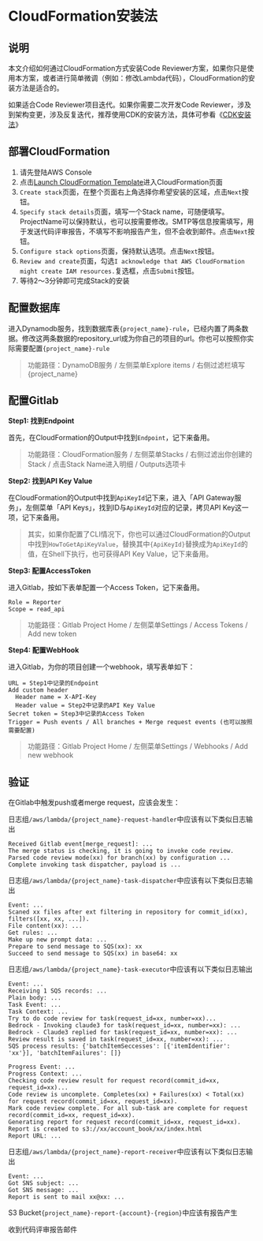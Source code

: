 # CloudFormation安装法

## 说明

本文介绍如何通过CloudFormation方式安装Code Reviewer方案，如果你只是使用本方案，或者进行简单微调（例如：修改Lambda代码），CloudFormation的安装方法是适合的。

如果适合Code Reviewer项目迭代。如果你需要二次开发Code Reviewer，涉及到架构变更，涉及反复迭代，推荐使用CDK的安装方法，具体可参看《[CDK安装法](INSTALL-CDK.md)》

## 部署CloudFormation

1. 请先登陆AWS Console
2. 点击[Launch CloudFormation Template](https://console.aws.amazon.com/cloudformation/home#/stacks/new?templateURL=https%3A%2F%2Fcandel-wengkaer-257712309840-us-east-1.s3.us-east-1.amazonaws.com%2Fcode-reviewer%2Fv1.0%2F20240603-171534%2Ftemplate.yaml)进入CloudFormation页面
3. `Create stack`页面，在整个页面右上角选择你希望安装的区域，点击`Next`按钮。
4. `Specify stack details`页面，填写一个Stack name，可随便填写。ProjectName可以保持默认，也可以按需要修改。SMTP等信息按需填写，用于发送代码评审报告，不填写不影响报告产生，但不会收到邮件。点击`Next`按钮。
5. `Configure stack options`页面，保持默认选项。点击`Next`按钮。
6. `Review and create`页面，勾选`I acknowledge that AWS CloudFormation might create IAM resources.`复选框，点击`Submit`按钮。
7. 等待2～3分钟即可完成Stack的安装

## 配置数据库

进入Dynamodb服务，找到数据库表`{project_name}-rule`，已经内置了两条数据。修改这两条数据的repository_url成为你自己的项目的url。你也可以按照你实际需要配置`{project_name}-rule`

> 功能路径：DynamoDB服务 / 左侧菜单Explore items / 右侧过滤栏填写{project_name}


## 配置Gitlab 

**Step1: 找到Endpoint**

首先，在CloudFormation的Output中找到`Endpoint`，记下来备用。

> 功能路径：CloudFormation服务 / 左侧菜单Stacks / 右侧过滤出你创建的Stack / 点击Stack Name进入明细 / Outputs选项卡

**Step2: 找到API Key Value**

在CloudFormation的Output中找到`ApiKeyId`记下来，进入「API Gateway服务」，左侧菜单「API Keys」，找到ID与`ApiKeyId`对应的记录，拷贝API Key这一项，记下来备用。

> 其实，如果你配置了CLI情况下，你也可以通过CloudFormation的Output中找到`HowToGetApiKeyValue`，替换其中`{ApiKeyId}`替换成为`ApiKeyId`的值，在Shell下执行，也可获得API Key Value，记下来备用。

**Step3: 配置AccessToken**

进入Gitlab，按如下表单配置一个Access Token，记下来备用。
```
Role = Reporter
Scope = read_api
```

> 功能路径：Gitlab Project Home / 左侧菜单Settings / Access Tokens / Add new token

**Step4: 配置WebHook**

进入Gitlab，为你的项目创建一个webhook，填写表单如下：
```
URL = Step1中记录的Endpoint
Add custom header
  Header name = X-API-Key
  Header value = Step2中记录的API Key Value
Secret token = Step3中记录的Access Token
Trigger = Push events / All branches + Merge request events (也可以按照需要配置) 
```

> 功能路径：Gitlab Project Home / 左侧菜单Settings / Webhooks / Add new webhook

## 验证

在Gitlab中触发push或者merge request，应该会发生：

日志组`/aws/lambda/{project_name}-request-handler`中应该有以下类似日志输出

  ```
  Received Gitlab event[merge_request]: ...
  The merge status is checking, it is going to invoke code review.
  Parsed code review mode(xx) for branch(xx) by configuration ...
  Complete invoking task dispatcher, payload is ...
  ```

日志组`/aws/lambda/{project_name}-task-dispatcher`中应该有以下类似日志输出

  ```
  Event: ...
  Scaned xx files after ext filtering in repository for commit_id(xx), filters([xx, xx, ...]).
  File content(xx): ...
  Get rules: ...
  Make up new prompt data: ...
  Prepare to send message to SQS(xx): xx
  Succeed to send message to SQS(xx) in base64: xx
  ```

日志组`/aws/lambda/{project_name}-task-executor`中应该有以下类似日志输出

  ```
  Event: ...
  Receiving 1 SQS records: ...
  Plain body: ...
  Task Event: ... 
  Task Context: ... 
  Try to do code review for task(request_id=xx, number=xx)...
  Bedrock - Invoking claude3 for task(request_id=xx, number=xx): ...
  Bedrock - Claude3 replied for task(request_id=xx, number=xx): ...
  Review result is saved in task(request_id=xx, number=xx): ...
  SQS process results: {'batchItemSeccesses': [{'itemIdentifier': 'xx'}], 'batchItemFailures': []}

  Progress Event: ...
  Progress Context: ...
  Checking code review result for request record(commit_id=xx, request_id=xx)...
  Code review is uncomplete. Completes(xx) + Failures(xx) < Total(xx) for request record(commit_id=xx, request_id=xx).
  Mark code review complete. For all sub-task are complete for request record(commit_id=xx, request_id=xx).
  Generating report for request record(commit_id=xx, request_id=xx).
  Report is created to s3://xx/account_book/xx/index.html
  Report URL: ...
  ```

日志组`/aws/lambda/{project_name}-report-receiver`中应该有以下类似日志输出

  ```
  Event: ...
  Got SNS subject: ...
  Got SNS message: ...
  Report is sent to mail xx@xx: ...
  ```

S3 Bucket`{project_name}-report-{account}-{region}`中应该有报告产生

收到代码评审报告邮件
